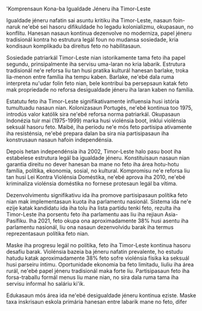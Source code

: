 'Komprensaun Kona-ba Igualdade Jéneru iha Timor-Leste

Igualdade jéneru nafatin sai asuntu kritiku iha Timor-Leste, nasaun foin-naruk ne'ebé sei hasoru difikuldade ho legadu kolonializmu, okupasaun, no konflitu. Hanesan nasaun kontinua dezenvolve no moderniza, papel jéneru tradisionál kontra ho estrutura legál foun no mudansa sosiedade, kria kondisaun komplikadu ba direitus feto no habilitasaun.

Sosiedade patriarkál Timor-Leste nian istorikamente tama feto iha papel segundu, prinsipalmente iha servisu uma-laran no kria labarik. Estrutura tradisionál ne'e reforsa liu tan husi pratika kulturál hanesan barlake, troka lia-menon entre família iha tempu kaben. Barlake, ne'ebé dala ruma interpreta nu'udar folin feto nian, bele kontribui ba persepsaun katak feto mak propriedade no reforsa desigualdade jéneru iha laran kaben no família.

Estatutu feto iha Timor-Leste signifikativamente influensia husi istória tumultuadu nasaun nian. Kolonizasaun Portugés, ne'ebé kontinua too 1975, introdús valor katólik sira ne'ebé reforsa norma patriarkál. Okupasaun Indonézia tuir mai (1975-1999) marka husi violénsia boot, inklui violénsia seksuál hasoru feto. Maibé, iha períodu ne'e mós feto partisipa ativamente iha resisténsia, ne'ebé prepara dalan ba sira nia partisipasaun iha konstrusaun nasaun hafoin independénsia.

Depois hetan independénsia iha 2002, Timor-Leste halo pasu boot iha estabelese estrutura legál ba igualdade jéneru. Konstituisaun nasaun nian garantia direitu no dever hanesan ba mane no feto iha área hotu-hotu família, polítika, ekonomia, sosial, no kultural. Kompromisu ne'e reforsa liu tan husi Lei Kontra Violénsia Doméstika, ne'ebé aprova iha 2010, ne'ebé kriminaliza violénsia doméstika no fornese protesaun legál ba vítima.

Dezenvolvimentu signifikativu ida iha promove partisipasaun polítika feto nian mak implementasaun kuota iha parlamentu nasionál. Sistema ida ne'e ezije katak kandidatu ida iha tolu iha lista partidu tenki feto, rezulta iha Timor-Leste iha porsentu feto iha parlamentu aas liu iha rejiaun Asia-Pasífiku. Iha 2021, feto okupa ona aproximadamente 38% husi asentu iha parlamentu nasionál, liu ona nasaun dezenvolvidu barak iha termus reprezentasaun polítika feto nian.

Maske iha progresu legál no polítika, feto iha Timor-Leste kontinua hasoru desafiu barak. Violénsia bazeia ba jéneru nafatin prevalente, ho estudu hatudu katak aproximadamente 38% feto sofre violénsia físika ka seksuál husi parseiru íntimu. Oportunidade ekonomia ba feto limitadu, liuliu iha área rurál, ne'ebé papel jéneru tradisionál maka forte liu. Partisipasaun feto iha forsa-traballu formál menus liu mane nian, no sira dala ruma tama iha servisu informal ho saláriu ki'ik.

Edukasaun mós área ida ne'ebé desigualdade jéneru kontinua eziste. Maske taxa inskrisaun eskola primária hanesan entre labarik mane no feto, difer